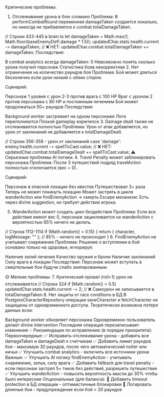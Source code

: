  Критические проблемы:
1. Отслеживание урона в бою сломано
Проблема: В performCombatRound переменная damageTaken создается локально, но никогда не прибавляется к combat.totalDamageTaken.

// Строки 433-445 в brain.ts
let damageTaken = Math.max(1, Math.floor(baseEnemyDef!.damage * 1.5));
updatedChar.stats.health.current -= damageTaken;
// ❌ НЕТ: updatedChar.combat.totalDamageTaken += damageTaken;
Последствия:

В combat analytics всегда damageTaken: 0
Невозможно понять сколько урона получил персонаж
Статистика боев некорректная
2. Нет ограничения на количество раундов боя
Проблема: Бой может длиться бесконечно если урон низкий с обеих сторон.

Сценарий:

Персонаж 1 уровня с урон 2-3 против врага с 100 HP
Враг с уроном 2 против персонажа с 80 HP и постоянным лечением
Бой может продолжаться 50+ раундов
Последствия:

Background worker застревает на одном персонаже
Логи переполняются
Плохой gameplay experience
3. Damage dealt также не отслеживается полностью
Проблема: Урон от атак добавляется, но урон от заклинаний не добавляется к totalDamageDealt.

// Строки 356-358 - урон от заклинаний
case 'damage':
    enemy.health.current -= spellToCast.value;
    // ❌ НЕТ: updatedChar.combat.totalDamageDealt += spellToCast.value;
⚠️ Серьезные проблемы AI логики:
4. Travel Penalty может заблокировать персонажа
Проблема: После 3 путешествий подряд travelAction полностью отключается (вес = 0).

Сценарий:

Персонаж в опасной локации без квестов
Путешествовал 3+ раза
Теперь не может покинуть локацию
Может застрять в цикле wanderAction или findEnemyAction → смерть
Escape механизм: Есть через divine suggestion, но требует действия игрока.

5. WanderAction может создать цикл бездействия
Проблема: Если все действия имеют вес 0, персонаж зацикливается на wanderAction с вероятностью 85% ничего не делать.

// Строка 1112-1114
if (Math.random() > 0.15) {
    return { character, logMessage: "" }; // 85% - ничего не происходит
}
6. FindEnemyAction не учитывает снаряжение
Проблема: Решение о вступлении в бой основано только на здоровье, игнорируя:

Наличие зелий лечения
Качество оружия и брони
Наличие заклинаний
Силу врага в локации
Последствия: Персонаж может вступать в смертельные бои будучи слабо экипированным.

🟡 Мелкие проблемы:
7. Критический провал (roll=1) урон не отслеживается
// Строка 324
if (Math.random() > 0.5) updatedChar.stats.health.current -= 2;
// ❌ Самоурон не записывается в totalDamageTaken
8. Нет защиты от race conditions в БД
В PostgresCharacterRepository операции saveCharacter и fetchCharacter не защищены от одновременного доступа. Теоретически возможна потеря данных если:

Background worker обновляет персонажа
Одновременно пользователь делает divine intervention
Последняя операция перезаписывает изменения
💡 Рекомендации по исправлению (в порядке приоритета):
Первоочередные:
✅ Исправить отслеживание урона - добавить все damageTaken и damageDealt к счетчикам
✅ Добавить лимит раундов боя - максимум 30 раундов, после чего автоматический побег или ничья
✅ Улучшить combat analytics - включить все источники урона
Важные:
✅ Улучшить AI логику findEnemyAction - учитывать снаряжение, зелья, силу врага
✅ Добавить fallback для travel penalty - если персонаж застрял 5+ тиков без действий, разрешить путешествие
✅ Улучшить wanderAction - повысить вероятность мысли до 30% чтобы было интереснее
Опциональные (для баланса):
🔄 Добавить timeout protection в БД операции - оптимистичные блокировки
🔄 Логировать длинные бои - предупреждение если бой > 20 раундов